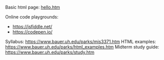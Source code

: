 Basic html page: [hello.htm](hello.htm)  
  
Online code playgrounds:
* <https://jsfiddle.net/>
* <https://codepen.io/>


Syllabus: <https://www.bauer.uh.edu/parks/mis3371.htm>
HTML examples: <https://www.bauer.uh.edu/parks/html_examples.htm>
Midterm study guide: <https://www.bauer.uh.edu/parks/study.htm>  
